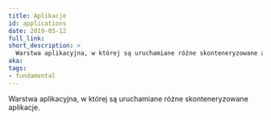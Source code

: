 ```yaml
---
title: Aplikacje
id: applications
date: 2019-05-12
full_link:
short_description: >
  Warstwa aplikacyjna, w której są uruchamiane różne skonteneryzowane aplikacje.
aka:
tags:
- fundamental
---
```

Warstwa aplikacyjna, w której są uruchamiane różne skonteneryzowane aplikacje.
